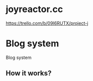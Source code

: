 # joyreactor.cc
https://trello.com/b/09I6RUTX/project-j

# Blog system

Blog system


## How it works?

